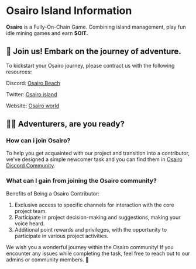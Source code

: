 # Osairo Island Information

**Osairo** is a Fully-On-Chain Game. Combining island management, play fun idle mining games and earn **$OIT.**

## 🌟 Join us! Embark on the journey of adventure.

To kickstart your Osairo journey, please contract us with the following resources:

Discord: [Osairo Beach](https://discord.gg/ExzBwU3hTz)

Twitter: [Osairo island](https://twitter.com/osairoisland)

Website: [Osairo world](https://land.osairo.xyz)

## 🏴‍☠️ Adventurers, are you ready?

### How can i join Osairo?

To help you get acquainted with our project and transition into a contributor, we've designed a simple newcomer task and you can find them in [Osairo Discord Community](https://discord.gg/ExzBwU3hTz).

### What can I gain from joining the Osairo community?

Benefits of Being a Osairo Contributor:

1. Exclusive access to specific channels for interaction with the core project team.
2. Participate in project decision-making and suggestions, making your voice heard.
3. Additional point rewards and privileges, with the opportunity to participate in various project activities.

We wish you a wonderful journey within the Osairo community! If you encounter any issues while completing the task, feel free to reach out to our admins or community members. 🤝
